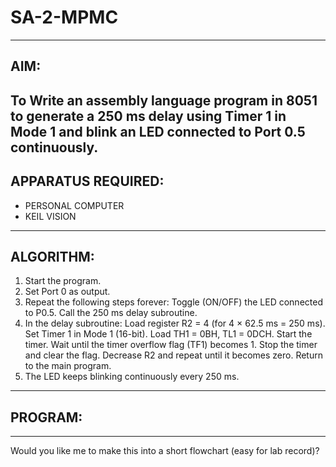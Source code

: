 # SA-2-MPMC
---
## AIM:
To Write an assembly language program in 8051 to generate a 250 ms delay using Timer 1 in Mode 1 and blink an LED connected to Port 0.5 continuously.
---
## APPARATUS REQUIRED:

- PERSONAL COMPUTER
- KEIL VISION

---
## ALGORITHM:

1. Start the program.
2. Set Port 0 as output.
3. Repeat the following steps forever:
Toggle (ON/OFF) the LED connected to P0.5.
Call the 250 ms delay subroutine.
4. In the delay subroutine:
Load register R2 = 4 (for 4 × 62.5 ms = 250 ms).
Set Timer 1 in Mode 1 (16-bit).
Load TH1 = 0BH, TL1 = 0DCH.
Start the timer.
Wait until the timer overflow flag (TF1) becomes 1.
Stop the timer and clear the flag.
Decrease R2 and repeat until it becomes zero.
Return to the main program.
5. The LED keeps blinking continuously every 250 ms.
---
## PROGRAM:





---

Would you like me to make this into a short flowchart (easy for lab record)?
